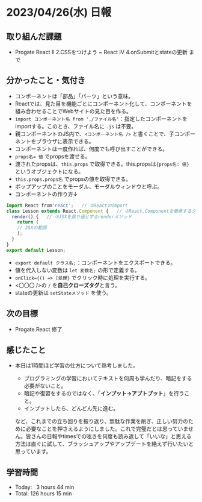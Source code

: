# 2023/04/26(水) 日報
## 取り組んだ課題
- Progate React Ⅱ 2.CSSをつけよう ~ React Ⅳ 4.onSubmitとstateの更新 まで

## 分かったこと・気付き
- コンポーネントは「部品」「パーツ」という意味。
- Reactでは、見た目を機能ごとにコンポーネント化して、コンポーネントを組み合わせることでWebサイトの見た目を作る。
- `import コンポーネント名 from './ファイル名'`：指定したコンポーネントをimportする。このとき、ファイル名に `.js` は不要。
- 親コンポーネントのJS内で、`<コンポーネント名 />` と書くことで、子コンポーネントをブラウザに表示できる。
- コンポーネントは一度作れば、何度でも呼び出すことができる。
- `props名= 値` でpropsを渡せる。
- 渡されたpropsは、`this.props` で取得できる。this.propsは`{props名: 値}` というオブジェクトになる。
- `this.props.props名` でpropsの値を取得できる。
- ポップアップのことをモーダル、モーダルウィンドウと呼ぶ。
- コンポーネントの作り方↓
``` JavaScript
import React from'react';   // ①Reactのimport
class Lesson extends React.Component {   // ②React.Componentを継承するクラスを定義
  render() {   // ③JSXを戻り値とするrenderメソッド
    return (
    // JSXの範囲
    );
  }
}
export default Lesson;
```
- `export default クラス名;`：コンポーネントをエクスポートできる。
- 値を代入しない変数は `let 変数名;` の形で定義する。
- `onClick={() => [処理}` でクリック時に処理を実行する。
- <〇〇〇 />の `/` を**自己クローズタグ**と言う。
- stateの更新は `setStateメソッド` を使う。

## 次の目標
- Progate React 修了

## 感じたこと
- 本日は1時間ほど学習の仕方について熟考しました。
  - プログラミングの学習においてテキストを何周も学んだり、暗記をする必要がないこと。
  - 暗記や復習をするのではなく、「**インプット→アプトプット**」を行うこと。
  - インプットしたら、どんどん先に進む。

  など、これまでの立ち回りを振り返り、無駄な作業を削ぎ、正しい努力のために必要なことを押さえるようにしました。これで完璧だとは思っていません。皆さんの日報やtimesでの呟きを何度も読み返して「いいな」と思える方法は直ぐに試して、ブラッシュアップやアップデートを絶えず行いたいと思っています。

## 学習時間
- Today:&nbsp;&nbsp;&nbsp;3 hours 44 min
- Total: 126 hours 15 min
